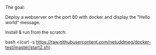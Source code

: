 The goal:

Deploy a webserver on the port 80 with docker and display the "Hello world" message.

Install & run  from the scratch:

bash <(curl -s https://raw.githubusercontent.com/netuddmeg/docker-test/master/start2.sh)


